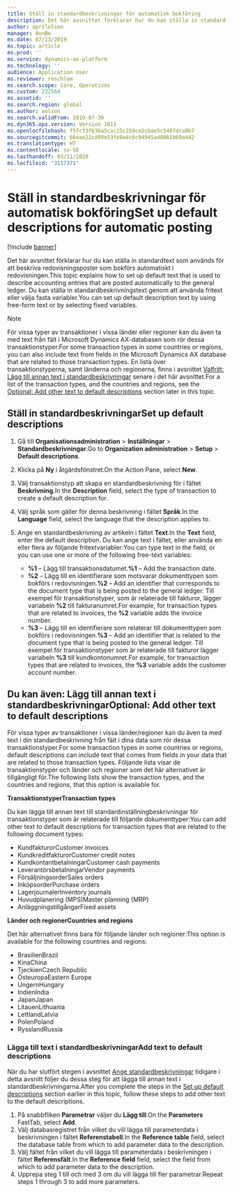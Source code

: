 ```yaml
---
title: Ställ in standardbeskrivningar för automatisk bokföring
description: Det här avsnittet förklarar hur du kan ställa in standardtext som används för att beskriva redovisningsposter som bokförs automatiskt i redovisningen. Du kan ställa in standardbeskrivningstext genom att använda fritext eller välja fasta variabler.
author: aprilolson
manager: AnnBe
ms.date: 07/23/2019
ms.topic: article
ms.prod: ''
ms.service: dynamics-ax-platform
ms.technology: ''
audience: Application User
ms.reviewer: roschlom
ms.search.scope: Core, Operations
ms.custom: 222564
ms.assetid: ''
ms.search.region: global
ms.author: aolson
ms.search.validFrom: 2019-07-30
ms.dyn365.ops.version: Version 1611
ms.openlocfilehash: f5fc73f636a5cac25c259ce2cbae5c5407dca9b7
ms.sourcegitcommit: 66eae22cd99e53fe8e4c6c94945ad8061b69a442
ms.translationtype: HT
ms.contentlocale: sv-SE
ms.lasthandoff: 03/11/2020
ms.locfileid: "3117371"
---
```

# <a name="set-up-default-descriptions-for-automatic-posting"></a><span data-ttu-id="cd76b-104">Ställ in standardbeskrivningar för automatisk bokföring</span><span class="sxs-lookup"><span data-stu-id="cd76b-104">Set up default descriptions for automatic posting</span></span>

[!include [banner](../includes/banner.md)]

<span data-ttu-id="cd76b-105">Det här avsnittet förklarar hur du kan ställa in standardtext som används för att beskriva redovisningsposter som bokförs automatiskt i redovisningen.</span><span class="sxs-lookup"><span data-stu-id="cd76b-105">This topic explains how to set up default text that is used to describe accounting entries that are posted automatically to the general ledger.</span></span> <span data-ttu-id="cd76b-106">Du kan ställa in standardbeskrivningstext genom att använda fritext eller välja fasta variabler.</span><span class="sxs-lookup"><span data-stu-id="cd76b-106">You can set up default description text by using free-form text or by selecting fixed variables.</span></span>

> [!NOTE]
> <span data-ttu-id="cd76b-107">För vissa typer av transaktioner i vissa länder eller regioner kan du även ta med text från fält i Microsoft Dynamics AX-databasen som rör dessa transaktionstyper.</span><span class="sxs-lookup"><span data-stu-id="cd76b-107">For some transaction types in some countries or regions, you can also include text from fields in the Microsoft Dynamics AX database that are related to those transaction types.</span></span> <span data-ttu-id="cd76b-108">En lista över transaktionstyperna, samt länderna och regionerna, finns i avsnittet [Valfritt: Lägg till annan text i standardbeskrivningar](#optional-add-other-text-to-default-descriptions) senare i det här avsnittet.</span><span class="sxs-lookup"><span data-stu-id="cd76b-108">For a list of the transaction types, and the countries and regions, see the [Optional: Add other text to default descriptions](#optional-add-other-text-to-default-descriptions) section later in this topic.</span></span>

## <a name="set-up-default-descriptions"></a><span data-ttu-id="cd76b-109">Ställ in standardbeskrivningar</span><span class="sxs-lookup"><span data-stu-id="cd76b-109">Set up default descriptions</span></span>

1. <span data-ttu-id="cd76b-110">Gå till **Organisationsadministration** \> **Inställningar** \> **Standardbeskrivningar**.</span><span class="sxs-lookup"><span data-stu-id="cd76b-110">Go to **Organization administration** \> **Setup** \> **Default descriptions**.</span></span>
2. <span data-ttu-id="cd76b-111">Klicka på **Ny** i åtgärdsfönstret.</span><span class="sxs-lookup"><span data-stu-id="cd76b-111">On the Action Pane, select **New**.</span></span>
3. <span data-ttu-id="cd76b-112">Välj transaktionstyp att skapa en standardbeskrivning för i fältet **Beskrivning**.</span><span class="sxs-lookup"><span data-stu-id="cd76b-112">In the **Description** field, select the type of transaction to create a default description for.</span></span>
4. <span data-ttu-id="cd76b-113">Välj språk som gäller för denna beskrivning i fältet **Språk**.</span><span class="sxs-lookup"><span data-stu-id="cd76b-113">In the **Language** field, select the language that the description applies to.</span></span>
5. <span data-ttu-id="cd76b-114">Ange en standardbeskrivning av artikeln i fältet **Text**.</span><span class="sxs-lookup"><span data-stu-id="cd76b-114">In the **Text** field, enter the default description.</span></span> <span data-ttu-id="cd76b-115">Du kan ange text i fältet, eller använda en eller flera av följande fritextvariabler:</span><span class="sxs-lookup"><span data-stu-id="cd76b-115">You can type text in the field, or you can use one or more of the following free-text variables:</span></span>

    - <span data-ttu-id="cd76b-116">**%1** – Lägg till transaktionsdatumet.</span><span class="sxs-lookup"><span data-stu-id="cd76b-116">**%1** – Add the transaction date.</span></span>
    - <span data-ttu-id="cd76b-117">**%2** – Lägg till en identifierare som motsvarar dokumenttypen som bokförs i redovisningen.</span><span class="sxs-lookup"><span data-stu-id="cd76b-117">**%2** – Add an identifier that corresponds to the document type that is being posted to the general ledger.</span></span> <span data-ttu-id="cd76b-118">Till exempel för transaktionstyper, som är relaterade till fakturor, lägger variabeln **%2** till fakturanumret.</span><span class="sxs-lookup"><span data-stu-id="cd76b-118">For example, for transaction types that are related to invoices, the **%2** variable adds the invoice number.</span></span>
    - <span data-ttu-id="cd76b-119">**%3** – Lägg till en identifierare som relaterar till dokumenttypen som bokförs i redovisningen.</span><span class="sxs-lookup"><span data-stu-id="cd76b-119">**%3** – Add an identifier that is related to the document type that is being posted to the general ledger.</span></span> <span data-ttu-id="cd76b-120">Till exempel för transaktionstyper som är relaterade till fakturor lägger variabeln **%3** till kundkontonumret.</span><span class="sxs-lookup"><span data-stu-id="cd76b-120">For example, for transaction types that are related to invoices, the **%3** variable adds the customer account number.</span></span>

## <a name="optional-add-other-text-to-default-descriptions"></a><span data-ttu-id="cd76b-121">Du kan även: Lägg till annan text i standardbeskrivningar</span><span class="sxs-lookup"><span data-stu-id="cd76b-121">Optional: Add other text to default descriptions</span></span>

<span data-ttu-id="cd76b-122">För vissa typer av transaktioner i vissa länder/regioner kan du även ta med text i din standardbeskrivning från fält i dina data som rör dessa transaktionstyper.</span><span class="sxs-lookup"><span data-stu-id="cd76b-122">For some transaction types in some countries or regions, default descriptions can include text that comes from fields in your data that are related to those transaction types.</span></span> <span data-ttu-id="cd76b-123">Följande lista visar de transaktionstyper och länder och regioner som det här alternativet är tillgängligt för.</span><span class="sxs-lookup"><span data-stu-id="cd76b-123">The following lists show the transaction types, and the countries and regions, that this option is available for.</span></span>

<span data-ttu-id="cd76b-124">**Transaktionstyper**</span><span class="sxs-lookup"><span data-stu-id="cd76b-124">**Transaction types**</span></span>

<span data-ttu-id="cd76b-125">Du kan lägga till annan text till standardinställningbeskrivningar för transaktionstyper som är relaterade till följande dokumenttyper:</span><span class="sxs-lookup"><span data-stu-id="cd76b-125">You can add other text to default descriptions for transaction types that are related to the following document types:</span></span>

- <span data-ttu-id="cd76b-126">Kundfakturor</span><span class="sxs-lookup"><span data-stu-id="cd76b-126">Customer invoices</span></span>
- <span data-ttu-id="cd76b-127">Kundkreditfakturor</span><span class="sxs-lookup"><span data-stu-id="cd76b-127">Customer credit notes</span></span>
- <span data-ttu-id="cd76b-128">Kundkontantbetalningar</span><span class="sxs-lookup"><span data-stu-id="cd76b-128">Customer cash payments</span></span>
- <span data-ttu-id="cd76b-129">Leverantörsbetalningar</span><span class="sxs-lookup"><span data-stu-id="cd76b-129">Vendor payments</span></span>
- <span data-ttu-id="cd76b-130">Försäljningsorder</span><span class="sxs-lookup"><span data-stu-id="cd76b-130">Sales orders</span></span>
- <span data-ttu-id="cd76b-131">Inköpsorder</span><span class="sxs-lookup"><span data-stu-id="cd76b-131">Purchase orders</span></span>
- <span data-ttu-id="cd76b-132">Lagerjournaler</span><span class="sxs-lookup"><span data-stu-id="cd76b-132">Inventory journals</span></span>
- <span data-ttu-id="cd76b-133">Huvudplanering (MPS)</span><span class="sxs-lookup"><span data-stu-id="cd76b-133">Master planning (MRP)</span></span>
- <span data-ttu-id="cd76b-134">Anläggningstillgångar</span><span class="sxs-lookup"><span data-stu-id="cd76b-134">Fixed assets</span></span>

<span data-ttu-id="cd76b-135">**Länder och regioner**</span><span class="sxs-lookup"><span data-stu-id="cd76b-135">**Countries and regions**</span></span>

<span data-ttu-id="cd76b-136">Det här alternativet finns bara för följande länder och regioner:</span><span class="sxs-lookup"><span data-stu-id="cd76b-136">This option is available for the following countries and regions:</span></span>

- <span data-ttu-id="cd76b-137">Brasilien</span><span class="sxs-lookup"><span data-stu-id="cd76b-137">Brazil</span></span>
- <span data-ttu-id="cd76b-138">Kina</span><span class="sxs-lookup"><span data-stu-id="cd76b-138">China</span></span>
- <span data-ttu-id="cd76b-139">Tjeckien</span><span class="sxs-lookup"><span data-stu-id="cd76b-139">Czech Republic</span></span>
- <span data-ttu-id="cd76b-140">Östeuropa</span><span class="sxs-lookup"><span data-stu-id="cd76b-140">Eastern Europe</span></span>
- <span data-ttu-id="cd76b-141">Ungern</span><span class="sxs-lookup"><span data-stu-id="cd76b-141">Hungary</span></span>
- <span data-ttu-id="cd76b-142">Indien</span><span class="sxs-lookup"><span data-stu-id="cd76b-142">India</span></span>
- <span data-ttu-id="cd76b-143">Japan</span><span class="sxs-lookup"><span data-stu-id="cd76b-143">Japan</span></span>
- <span data-ttu-id="cd76b-144">Litauen</span><span class="sxs-lookup"><span data-stu-id="cd76b-144">Lithuania</span></span>
- <span data-ttu-id="cd76b-145">Lettland</span><span class="sxs-lookup"><span data-stu-id="cd76b-145">Latvia</span></span>
- <span data-ttu-id="cd76b-146">Polen</span><span class="sxs-lookup"><span data-stu-id="cd76b-146">Poland</span></span>
- <span data-ttu-id="cd76b-147">Ryssland</span><span class="sxs-lookup"><span data-stu-id="cd76b-147">Russia</span></span>

### <a name="add-text-to-default-descriptions"></a><span data-ttu-id="cd76b-148">Lägga till text i standardbeskrivningar</span><span class="sxs-lookup"><span data-stu-id="cd76b-148">Add text to default descriptions</span></span>

<span data-ttu-id="cd76b-149">När du har slutfört stegen i avsnittet [Ange standardbeskrivningar](#set-up-default-descriptions) tidigare i detta avsnitt följer du dessa steg för att lägga till annan text i standardbeskrivningarna.</span><span class="sxs-lookup"><span data-stu-id="cd76b-149">After you complete the steps in the [Set up default descriptions](#set-up-default-descriptions) section earlier in this topic, follow these steps to add other text to the default descriptions.</span></span>

1. <span data-ttu-id="cd76b-150">På snabbfliken **Parametrar** väljer du **Lägg till**.</span><span class="sxs-lookup"><span data-stu-id="cd76b-150">On the **Parameters** FastTab, select **Add**.</span></span>
2. <span data-ttu-id="cd76b-151">Välj databasregistret från vilket du vill lägga till parameterdata i beskrivningen i fältet **Referenstabell**.</span><span class="sxs-lookup"><span data-stu-id="cd76b-151">In the **Reference table** field, select the database table from which to add parameter data to the description.</span></span>
3. <span data-ttu-id="cd76b-152">Välj fältet från vilket du vill lägga till parameterdata i beskrivningen i fältet **Referensfält**.</span><span class="sxs-lookup"><span data-stu-id="cd76b-152">In the **Reference field** field, select the field from which to add parameter data to the description.</span></span>
4. <span data-ttu-id="cd76b-153">Upprepa steg 1 till och med 3 om du vill lägga till fler parametrar.</span><span class="sxs-lookup"><span data-stu-id="cd76b-153">Repeat steps 1 through 3 to add more parameters.</span></span>
